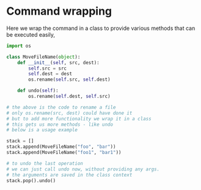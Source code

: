 # Command wrapping

Here we wrap the command in a class to provide various methods that can be
executed easily,

```python
import os

class MoveFileName(object):
    def __init__(self, src, dest):
        self.src = src
        self.dest = dest
        os.rename(self.src, self.dest)

    def undo(self):
        os.rename(self.dest, self.src)

# the above is the code to rename a file
# only os.rename(src, dest) could have done it
# but to add more functionality we wrap it in a class 
# this gets us more methods - like undo
# below is a usage example

stack = []
stack.append(MoveFileName("foo", "bar"))
stack.append(MoveFileName("foo1", "bar1"))

# to undo the last operation
# we can just call undo now, without providing any args.
# the arguments are saved in the class context
stack.pop().undo()

```
